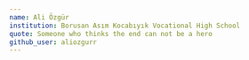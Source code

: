 ```yaml
---
name: Ali Özgür
institution: Borusan Asım Kocabıyık Vocational High School
quote: Someone who thinks the end can not be a hero
github_user: aliozgurr
---
```

